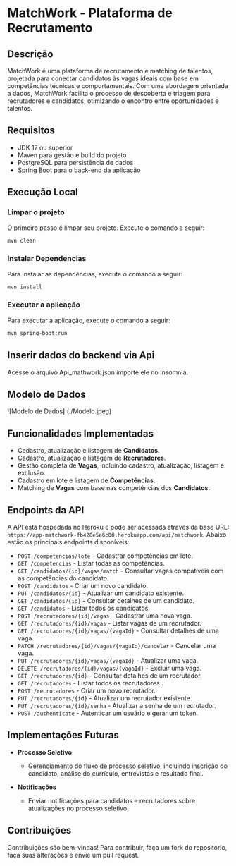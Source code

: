 # MatchWork - Plataforma de Recrutamento

## Descrição

MatchWork é uma plataforma de recrutamento e matching de talentos, projetada para conectar candidatos às vagas ideais com base em competências técnicas e comportamentais. Com uma abordagem orientada a dados, MatchWork facilita o processo de descoberta e triagem para recrutadores e candidatos, otimizando o encontro entre oportunidades e talentos.

## Requisitos

- JDK 17 ou superior
- Maven para gestão e build do projeto
- PostgreSQL para persistência de dados
- Spring Boot para o back-end da aplicação

## Execução Local

### Limpar o projeto
O primeiro passo é limpar seu projeto. Execute o comando a seguir:
```bash
mvn clean
```
### Instalar Dependencias 
Para instalar as dependências, execute o comando a seguir:
```bash
mvn install
```

### Executar a aplicação
Para executar a aplicação, execute o comando a seguir:
```bash
mvn spring-boot:run
```
## Inserir dados do backend via Api
Acesse o arquivo Api_mathwork.json importe ele no Insomnia.

## Modelo de Dados

![Modelo de Dados] (./Modelo.jpeg)

## Funcionalidades Implementadas

- Cadastro, atualização e listagem de **Candidatos**.
- Cadastro, atualização e listagem de **Recrutadores**.
- Gestão completa de **Vagas**, incluindo cadastro, atualização, listagem e exclusão.
- Cadastro em lote e listagem de **Competências**.
- Matching de **Vagas** com base nas competências dos **Candidatos**.

## Endpoints da API

A API está hospedada no Heroku e pode ser acessada através da base URL: `https://app-matchwork-fb428e5e6c00.herokuapp.com/api/matchwork`. Abaixo estão os principais endpoints disponíveis:

- `POST /competencias/lote` - Cadastrar competências em lote.
- `GET /competencias` - Listar todas as competências.
- `GET /candidatos/{id}/vagas/match` - Consultar vagas compatíveis com as competências do candidato.
- `POST /candidatos` - Criar um novo candidato.
- `PUT /candidatos/{id}` - Atualizar um candidato existente.
- `GET /candidatos/{id}` - Consultar detalhes de um candidato.
- `GET /candidatos` - Listar todos os candidatos.
- `POST /recrutadores/{id}/vagas` - Cadastrar uma nova vaga.
- `GET /recrutadores/{id}/vagas` - Listar vagas de um recrutador.
- `GET /recrutadores/{id}/vagas/{vagaId}` - Consultar detalhes de uma vaga.
- `PATCH /recrutadores/{id}/vagas/{vagaId}/cancelar` - Cancelar uma vaga.
- `PUT /recrutadores/{id}/vagas/{vagaId}` - Atualizar uma vaga.
- `DELETE /recrutadores/{id}/vagas/{vagaId}` - Excluir uma vaga.
- `GET /recrutadores/{id}` - Consultar detalhes de um recrutador.
- `GET /recrutadores` - Listar todos os recrutadores.
- `POST /recrutadores` - Criar um novo recrutador.
- `PUT /recrutadores/{id}` - Atualizar um recrutador existente.
- `PUT /recrutadores/{id}/senha` - Atualizar a senha de um recrutador.
- `POST /authenticate` - Autenticar um usuário e gerar um token.

## Implementações Futuras

- **Processo Seletivo**
  - Gerenciamento do fluxo de processo seletivo, incluindo inscrição do candidato, análise do currículo, entrevistas e resultado final.

- **Notificações**
  - Enviar notificações para candidatos e recrutadores sobre atualizações no processo seletivo.

## Contribuições

Contribuições são bem-vindas! Para contribuir, faça um fork do repositório, faça suas alterações e envie um pull request.


